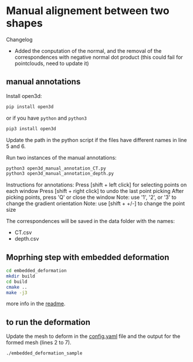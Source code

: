 # Manual alignement between two shapes

Changelog
- Added the conputation of the normal, and the removal of the correspondences with negative normal dot product (this could fail for pointclouds, need to update it)

## manual annotations
Install open3d:

```bash
pip install open3d
```

or if you have `python` and `python3`

```bash
pip3 install open3d
```

Update the path in the python script if the files have different names in line 5 and 6.

Run two instances of the manual annotations:
```bash
python3 open3d_manual_annotation_CT.py
python3 open3d_manual_annotation_depth.py
```

Instructions for annotations:
Press [shift + left click] for selecting points on each window
Press [shift + right click] to undo the last point picking
After picking points, press 'Q' or close the window
Note: use '1', '2', or '3' to change the gradient orientation
Note: use [shift + +/-] to change the point size

The correspondences will be saved in the data folder with the names:
- CT.csv
- depth.csv

## Moprhing step with embedded deformation
```bash
cd embedded_deformation
mkdir build
cd build
cmake ..
make -j3
```

more info in the [readme](embedded_deformation/README.md).

## to run the deformation
Update the mesh to deform in the [config.yaml](embedded_deformation/config.yaml) file and the output for the formed mesh (lines 2 to 7).
```bash
./embedded_deformation_sample
```
